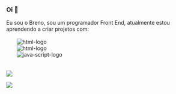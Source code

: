 ### Oi 👋

<!--
**BrenodePaiva/BrenodePaiva** is a ✨ _special_ ✨ repository because its `README.md` (this file) appears on your GitHub profile.

Here are some ideas to get you started:

- 🔭 I’m currently working on ...
- 🌱 I’m currently learning ...
- 👯 I’m looking to collaborate on ...
- 🤔 I’m looking for help with ...
- 💬 Ask me about ...
- 📫 How to reach me: ...
- 😄 Pronouns: ...
- ⚡ Fun fact: ...
-->
Eu sou o Breno, sou um programador Front End, atualmente estou aprendendo a criar projetos com: 
<br>
<br>
&nbsp; &nbsp; &nbsp; &nbsp;<img src="https://img.shields.io/badge/HTML5-E34F26?style=for-the-badge&logo=html5&logoColor=white" alt="html-logo"><br>
&nbsp; &nbsp; &nbsp; &nbsp;<img src="https://img.shields.io/badge/CSS3-1572B6?style=for-the-badge&logo=css3&logoColor=white" alt="html-logo"><br>
&nbsp; &nbsp; &nbsp; &nbsp;<img src="https://img.shields.io/badge/JavaScript-323330?style=for-the-badge&logo=javascript&logoColor=F7DF1E" alt="java-script-logo">
<br>
<br>
<br>
<img src="https://github-readme-stats.vercel.app/api?username=BrenodePaiva&theme=blue-green">

<img src="https://github-readme-stats.vercel.app/api/top-langs/?username=BrenodePaiva&theme=blue-green">
